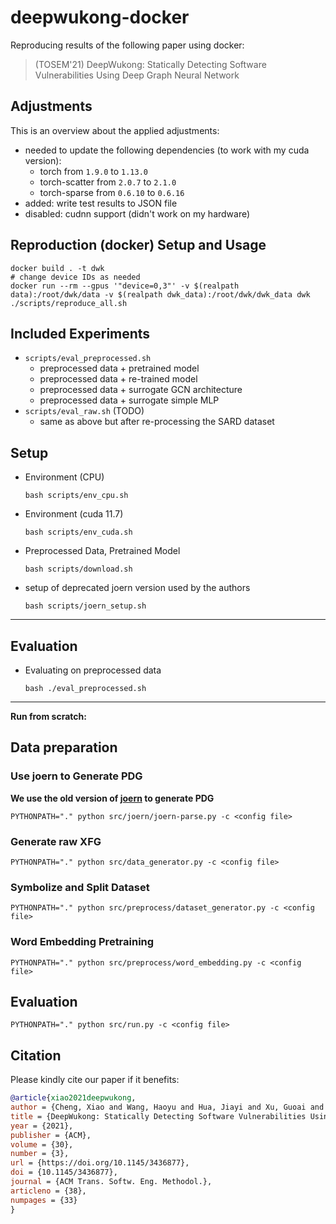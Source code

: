 # deepwukong-docker

Reproducing results of the following paper using docker:

> (TOSEM'21) DeepWukong: Statically Detecting Software Vulnerabilities Using Deep Graph Neural Network

## Adjustments

This is an overview about the applied adjustments:

- needed to update the following dependencies (to work with my cuda version):
  -  torch from `1.9.0` to `1.13.0`
  -  torch-scatter from `2.0.7` to `2.1.0`
  -  torch-sparse from `0.6.10` to `0.6.16`
-  added: write test results to JSON file
-  disabled: cudnn support (didn't work on my hardware)


## Reproduction (docker) Setup and Usage

```shell
docker build . -t dwk
# change device IDs as needed
docker run --rm --gpus '"device=0,3"' -v $(realpath data):/root/dwk/data -v $(realpath dwk_data):/root/dwk/dwk_data dwk ./scripts/reproduce_all.sh

```

## Included Experiments

- `scripts/eval_preprocessed.sh`
  - preprocessed data + pretrained model
  - preprocessed data + re-trained model
  - preprocessed data + surrogate GCN architecture
  - preprocessed data + surrogate simple MLP
- `scripts/eval_raw.sh` (TODO)
  - same as above but after re-processing the SARD dataset

## Setup

- Environment (CPU)

    ```shell
    bash scripts/env_cpu.sh
    ```

- Environment (cuda 11.7)

    ```shell
    bash scripts/env_cuda.sh
    ```

- Preprocessed Data, Pretrained Model

    ```shell
    bash scripts/download.sh
    ```

- setup of deprecated joern version used by the authors

    ```shell
    bash scripts/joern_setup.sh
    ```

---

## Evaluation

- Evaluating on preprocessed data

  ```shell
  bash ./eval_preprocessed.sh
  ```

---

**Run from scratch:**

## Data preparation

### Use joern to Generate PDG

**We use the old version of [joern](https://github.com/ives-nx/dwk_preprocess/tree/main/joern_slicer/joern) to generate PDG**

```shell
PYTHONPATH="." python src/joern/joern-parse.py -c <config file>
```

### Generate raw XFG

```shell
PYTHONPATH="." python src/data_generator.py -c <config file>
```

### Symbolize and Split Dataset

```shell
PYTHONPATH="." python src/preprocess/dataset_generator.py -c <config file>
```

### Word Embedding Pretraining

```shell
PYTHONPATH="." python src/preprocess/word_embedding.py -c <config file>
```

## Evaluation

```shell
PYTHONPATH="." python src/run.py -c <config file>
```


## Citation

Please kindly cite our paper if it benefits:

```bib
@article{xiao2021deepwukong,
author = {Cheng, Xiao and Wang, Haoyu and Hua, Jiayi and Xu, Guoai and Sui, Yulei},
title = {DeepWukong: Statically Detecting Software Vulnerabilities Using Deep Graph Neural Network},
year = {2021},
publisher = {ACM},
volume = {30},
number = {3},
url = {https://doi.org/10.1145/3436877},
doi = {10.1145/3436877},
journal = {ACM Trans. Softw. Eng. Methodol.},
articleno = {38},
numpages = {33}
}
```
